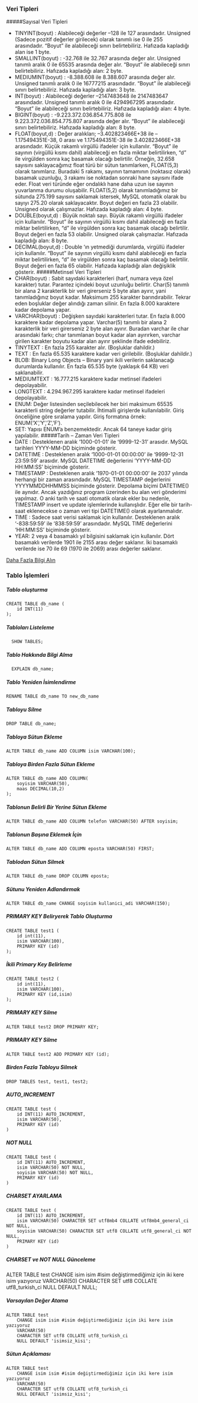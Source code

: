 ### Veri Tipleri


#####Sayısal Veri Tipleri
- TINYINT(boyut) :  Alabileceği değerler  –128 ile 127 arasındadır. Unsigned (Sadece pozitif değerler girilecek) olarak tanımlı ise 0 ile 255 arasındadır. “Boyut” ile alabileceği sınırı belirtebiliriz. Hafızada kapladığı alan ise 1 byte.
- SMALLINT(boyut) : -32.768 ile 32.767 arasında değer alır. Unsigned tanımlı aralık 0 ile 65535 arasında değer alır. “Boyut” ile alabileceği sınırı belirtebiliriz. Hafızada kapladığı alan: 2 byte.
- MEDIUMINT(boyut) : -8.388.608 ile 8.388.607 arasında değer alır. Unsigned tanımlı aralık 0 ile 16777215 arasındadır. “Boyut” ile alabileceği sınırı belirtebiliriz. Hafızada kapladığı alan: 3 byte.
- INT(boyut) : Alabileceği değerler  –2147483648 ile  2147483647 arasındadır. Unsigned tanımlı aralık 0 ile 4294967295 arasındadır. “Boyut” ile alabileceği sınırı belirtebiliriz. Hafızada kapladığı alan: 4 byte.
- BIGINT(boyut) : -9.223.372.036.854.775.808 ile 9.223.372.036.854.775.807 arasında değer alır. “Boyut” ile alabileceği sınırı belirtebiliriz. Hafızada kapladığı alan: 8 byte.
- FLOAT(boyut,d) : Değer aralıkları;  –3.402823466E+38 ile –1.175494351E-38, 0 arası ve 1.175494351E-38 ile 3.402823466E+38 arasındadır. Küçük rakamlı virgüllü ifadeler için kullanılır. “Boyut” ile sayının (virgüllü kısmı dahil) alabileceği en fazla miktar belirtilirken, “d” ile virgülden sonra kaç basamak olacağı belirtilir. Örneğin, 32.658 sayısını saklayacağımız float türü bir sütun tanımlarken, FLOAT(5,3) olarak tanımlarız. Buradaki 5 rakamı, sayının tamamının (noktasız olarak) basamak uzunluğu, 3 rakamı ise noktadan sonraki hane sayısını ifade eder. Float veri türünde eğer ondalıklı hane daha uzun ise sayının yuvarlanma durumu oluşabilir. FLOAT(5,2) olarak tanımladığımız bir sütunda 275.199 sayısını saklamak istersek, MySQL otomatik olarak bu sayıyı 275.20 olarak saklayacaktır. Boyut değeri en fazla 23 olabilir. Unsigned olarak çalışmazlar. Hafızada kapladığı alan: 4 byte.
- DOUBLE(boyut,d) : Büyük noktalı sayı. Büyük rakamlı virgüllü ifadeler için kullanılır. “Boyut” ile sayının virgüllü kısmı dahil alabileceği en fazla miktar belirtilirken, “d” ile virgülden sonra kaç basamak olacağı belirtilir. Boyut değeri en fazla 53 olabilir. Unsigned olarak çalışmazlar. Hafızada kapladığı alan: 8 byte.
- DECİMAL(boyut,d) : Double ‘ın yetmediği durumlarda, virgüllü ifadeler için kullanılır. “Boyut” ile sayının virgüllü kısmı dahil alabileceği en fazla miktar belirtilirken, “d” ile virgülden sonra kaç basamak olacağı belirtilir. Boyut değeri en fazla 65 olabilir. Hafızada kapladığı alan değişiklik gösterir.
#####Metinsel Veri Tipleri
- CHAR(boyut) : Sabit sayıdaki karakterleri (harf, numara veya özel karakter) tutar. Parantez içindeki boyut uzunluğu belirtir. Char(5) tanımlı bir alana 2 karakterlik bir veri girerseniz 5 byte alan ayırır, yani tanımladığınız boyut kadar. Maksimum 255 karakter barındırabilir. Tekrar eden boşluklar değer alındığı zaman silinir. En fazla 8.000 karaktere kadar depolama yapar.
- VARCHAR(boyut) : Değişken sayıdaki karakterleri tutar. En fazla 8.000 karaktere kadar depolama yapar. Varchar(5) tanımlı bir alana 2 karakterlik bir veri girerseniz 2 byte alan ayırır. Buradan varchar ile char arasındaki farkı; char tanımlanan boyut kadar alan ayırırken, varchar girilen karakter boyutu kadar alan ayırır şeklinde ifade edebiliriz.
- TINYTEXT : En fazla 255 karakter alır. (Boşluklar dahildir.)
- TEXT : En fazla 65.535 karaktere kadar veri girilebilir. (Boşluklar dahildir.)
- BLOB: Binary Long Objects – Binary yani ikili verilerin saklanacağı durumlarda kullanılır. En fazla 65.535 byte (yaklaşık 64 KB) veri saklanabilir.
- MEDIUMTEXT : 16.777.215 karaktere kadar metinsel ifadeleri depolayabilir.
- LONGTEXT :  4.294.967.295 karaktere kadar metinsel ifadeleri depolayabilir.
- ENUM: Değer listesinden seçilebilecek her biri maksimum 65535 karakterli string değerler tutabilir. İhtimalli girişlerde kullanılabilir. Giriş önceliğine göre sıralama yapılır. Giriş formatına örnek: ENUM(‘X’,’Y’,’Z’,’F’).
- SET: Yapısı ENUM’a benzemektedir. Ancak 64 taneye kadar giriş yapılabilir.
#####Tarih – Zaman Veri Tipleri
- DATE : Desteklenen aralık  ‘1000-01-01’ ile ‘9999-12-31’ arasıdır. MySQL tarihleri YYYY-MM-DD biçiminde gösterir.
- DATETIME : Desteklenen aralık ‘1000-01-01 00:00:00’ ile ‘9999-12-31 23:59:59’ arasıdır. MySQL DATETIME değerlerini ‘YYYY-MM-DD HH:MM:SS’ biçiminde gösterir.
- TIMESTAMP : Desteklenen aralık ‘1970-01-01 00:00:00’ ile 2037 yılında herhangi bir zaman arasındadır. MySQL TIMESTAMP değerlerini YYYYMMDDHHMMSS biçiminde gösterir. Depolama biçimi DATETIME() ile aynıdır. Ancak yazdığınız program üzerinden bu alan veri gönderimi yapılmaz. O anki tarih ve saati otomatik olarak ekler bu nedenle, TIMESTAMP insert ve update işlemlerinde kullanışlıdır. Eğer elle bir tarih-saat eklenecekse o zaman veri tipi DATETIME() olarak ayarlanmalıdır.
- TIME : Sadece saat verisi saklamak için kullanılır. Desteklenen aralık  ‘-838:59:59’ ile ‘838:59:59’ arasındadır. MySQL TIME değerlerini ‘HH:MM:SS’ biçiminde gösterir.
- YEAR: 2 veya 4 basamaklı yıl bilgisini saklamak için kullanılır. Dört basamaklı verilerde 1901 ile 2155 arası değer saklanır. İki basamaklı verilerde ise 70 ile 69 (1970 ile 2069) arası değerler saklanır.

[Daha Fazla Bilgi Alın](https://dev.mysql.com/doc/refman/8.0/en/storage-requirements.html)


### Tablo İşlemleri


##### Tablo oluşturma
```
CREATE TABLE db_name (
    id INT(11)
);
```
##### Tabloları Listeleme

```
  SHOW TABLES;
```
##### Tablo Hakkında Bilgi Alma

```
  EXPLAIN db_name;
```

##### Tablo Yeniden İsimlendirme

```
RENAME TABLE db_name TO new_db_name
```

##### Tabloyu Silme

```
DROP TABLE db_name;
```

##### Tabloya Sütun Ekleme

```
ALTER TABLE db_name ADD COLUMN isim VARCHAR(100);
```
##### Tabloya Birden Fazla Sütun Ekleme

```
ALTER TABLE db_name ADD COLUMN(
    soyisim VARCHAR(50),
    maas DECIMAL(10,2)
);
```
##### Tablonun Belirli Bir Yerine Sütun Ekleme

```
ALTER TABLE db_name ADD COLUMN telefon VARCHAR(50) AFTER soyisim;

```
##### Tablonun Başına Eklemek İçin

```
ALTER TABLE db_name ADD COLUMN eposta VARCHAR(50) FIRST;

```

##### Tablodan Sütun Silmek

```
ALTER TABLE db_name DROP COLUMN eposta;
```

##### Sütunu Yeniden Adlandırmak

```
ALTER TABLE db_name CHANGE soyisim kullanici_adi VARCHAR(150);
```

##### PRIMARY KEY Beliryerek Tablo Oluşturma

```
CREATE TABLE test1 (
    id int(11),
    isim VARCHAR(100),
    PRIMARY KEY (id)
);
```
##### İkili Primary Key Belirleme
```
CREATE TABLE test2 (
    id int(11),
    isim VARCHAR(100),
    PRIMARY KEY (id,isim)
);
```

##### PRIMARY KEY Silme

```
ALTER TABLE test2 DROP PRIMARY KEY;
```
##### PRIMARY KEY Silme

```
ALTER TABLE test2 ADD PRIMARY KEY (id);
```

##### Birden Fazla Tabloyu Silmek 
```
DROP TABLES test, test1, test2;
```

##### AUTO_INCREMENT

```
CREATE TABLE test (
	id INT(11) AUTO_INCREMENT,
	isim VARCHAR(50),
	PRIMARY KEY (id)
)
```

##### NOT NULL

```
CREATE TABLE test (
	id INT(11) AUTO_INCREMENT,
	isim VARCHAR(50) NOT NULL,
	soyisim VARCHAR(50) NOT NULL,
	PRIMARY KEY (id)
)
```
##### CHARSET AYARLAMA

```
CREATE TABLE test (
	id INT(11) AUTO_INCREMENT,
	isim VARCHAR(50) CHARACTER SET utf8mb4 COLLATE utf8mb4_general_ci NOT NULL,
	soyisim VARCHAR(50) CHARACTER SET utf8 COLLATE utf8_general_ci NOT NULL,
	PRIMARY KEY (id)
)
```

##### CHARSET ve NOT NULL Günceleme

ALTER TABLE test
CHANGE isim isim #isim değiştirmediğimiz için iki kere isim yazıyoruz
VARCHAR(50)
CHARACTER SET utf8 COLLATE utf8_turkish_ci
NULL DEFAULT NULL;

##### Varsayılan Değer Atama

```
ALTER TABLE test 
    CHANGE isim isim #isim değiştirmediğimiz için iki kere isim yazıyoruz
    VARCHAR(50) 
    CHARACTER SET utf8 COLLATE utf8_turkish_ci 
    NULL DEFAULT 'isimsiz_kisi';
```
##### Sütun Açıklaması

```
ALTER TABLE test 
    CHANGE isim isim #isim değiştirmediğimiz için iki kere isim yazıyoruz
    VARCHAR(50) 
    CHARACTER SET utf8 COLLATE utf8_turkish_ci 
    NULL DEFAULT 'isimsiz_kisi';
```
